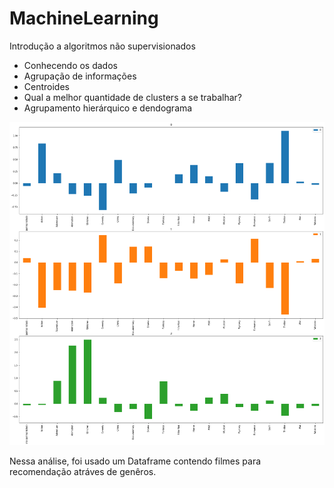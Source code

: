 # MachineLearning
Introdução a algoritmos não supervisionados

<ul>
  <li>Conhecendo os dados</li>
  <li>Agrupação de informações
  <li>Centroides
  <li>Qual a melhor quantidade de clusters a se trabalhar?
  <li>Agrupamento hierárquico e dendograma
</ul>

<img src= https://github.com/FleepBer/MachineLearning/blob/master/graphic.png>

Nessa análise, foi usado um Dataframe contendo filmes para recomendação atráves de genêros.
